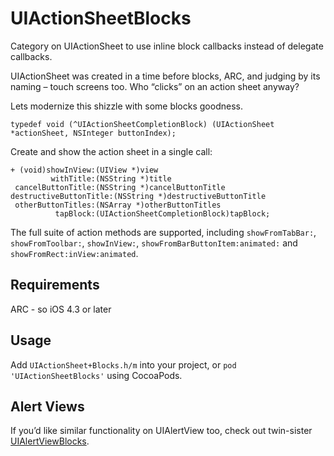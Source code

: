 UIActionSheetBlocks
===================

Category on UIActionSheet to use inline block callbacks instead of delegate callbacks.

UIActionSheet was created in a time before blocks, ARC, and judging by its naming – touch screens too. Who “clicks” on an action sheet anyway?

Lets modernize this shizzle with some blocks goodness.

```objc
typedef void (^UIActionSheetCompletionBlock) (UIActionSheet *actionSheet, NSInteger buttonIndex);
```

Create and show the action sheet in a single call:

```objc
+ (void)showInView:(UIView *)view
         withTitle:(NSString *)title
 cancelButtonTitle:(NSString *)cancelButtonTitle
destructiveButtonTitle:(NSString *)destructiveButtonTitle
 otherButtonTitles:(NSArray *)otherButtonTitles
          tapBlock:(UIActionSheetCompletionBlock)tapBlock;
```

The full suite of action methods are supported, including `showFromTabBar:`, `showFromToolbar:`, `showInView:`, `showFromBarButtonItem:animated:` and `showFromRect:inView:animated`.

## Requirements

ARC - so iOS 4.3 or later

## Usage

Add `UIActionSheet+Blocks.h/m` into your project, or `pod 'UIActionSheetBlocks'` using CocoaPods.

## Alert Views

If you’d like similar functionality on UIAlertView too, check out twin-sister [UIAlertViewBlocks](https://github.com/ryanmaxwell/UIAlertViewBlocks).